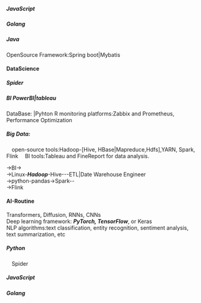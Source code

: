 ##### JavaScript
##### Golang
##### Java
OpenSource Framework:Spring boot|Mybatis
#### DataScience
##### Spider
##### BI PowerBI|tableau
DataBase:  |Pyhton R
monitoring platforms:Zabbix and Prometheus,  
Performance Optimization  
##### Big Data:  
&emsp;open-source tools:Hadoop-[Hive, HBase|Mapreduce,Hdfs],YARN, Spark, Flink
&emsp;BI tools:Tableau and FineReport for data analysis.

->BI->  
->Linux-***Hadoop***-Hive---ETL|Date Warehouse Engineer  
->python-pandas->Spark--  
->Flink  
####  AI-Routine
Transformers, Diffusion, RNNs, CNNs  
Deep learning framework: ***PyTorch, TensorFlow***, or Keras  
NLP algorithms:text classification, entity recognition, sentiment analysis, text summarization, etc  

##### Python
  &emsp;Spider
##### JavaScript
##### Golang

